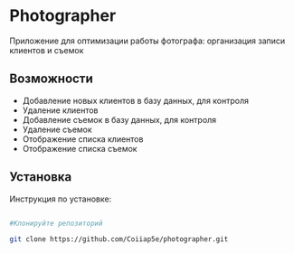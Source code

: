 # Photographer

Приложение для оптимизации работы фотографа: организация записи клиентов и съемок

## Возможности

 - Добавление новых клиентов в базу данных, для контроля
 - Удаление клиентов
 - Добавление съемок в базу данных, для контроля
 - Удаление съемок
 - Отображение списка клиентов
 - Отображение списка съемок

## Установка 

Инструкция по установке:

```bash

#Клонируйте репозиторий

git clone https://github.com/Coiiap5e/photographer.git